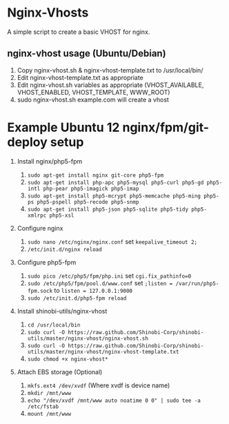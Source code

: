 # Nginx-Vhosts
 
A simple script to create a basic VHOST for nginx.
 
## nginx-vhost usage (Ubuntu/Debian)

1. Copy nginx-vhost.sh & nginx-vhost-template.txt to /usr/local/bin/
2. Edit nginx-vhost-template.txt as appropriate
3. Edit nginx-vhost.sh variables as appropriate (VHOST_AVAILABLE, VHOST_ENABLED, VHOST_TEMPLATE, WWW_ROOT)
4. sudo nginx-vhost.sh example.com will create a vhost


# Example Ubuntu 12 nginx/fpm/git-deploy setup

1. Install nginx/php5-fpm
	1. `sudo apt-get install nginx git-core php5-fpm`
	2. `sudo apt-get install php-apc php5-mysql php5-curl php5-gd php5-intl php-pear php5-imagick php5-imap`
	3. `sudo apt-get install php5-mcrypt php5-memcache php5-ming php5-ps php5-pspell php5-recode php5-snmp`
	4. `sudo apt-get install php5-json php5-sqlite php5-tidy php5-xmlrpc php5-xsl`

2. Configure nginx
	1. `sudo nano /etc/nginx/nginx.conf` set `keepalive_timeout 2;`
	2. `/etc/init.d/nginx reload`

3. Configure php5-fpm
	1. `sudo pico /etc/php5/fpm/php.ini` set `cgi.fix_pathinfo=0`
	2. `sudo /etc/php5/fpm/pool.d/www.conf` set `;listen = /var/run/php5-fpm.sock` to `listen = 127.0.0.1:9000`
	3. `sudo /etc/init.d/php5-fpm reload`

4. Install shinobi-utils/nginx-vhost
	1. `cd /usr/local/bin`
	2. `sudo curl -O https://raw.github.com/Shinobi-Corp/shinobi-utils/master/nginx-vhost/nginx-vhost.sh`
	3. `sudo curl -O https://raw.github.com/Shinobi-Corp/shinobi-utils/master/nginx-vhost/nginx-vhost-template.txt`
	4. `sudo chmod +x nginx-vhost*`

5. Attach EBS storage (Optional)
	1. `mkfs.ext4 /dev/xvdf` (Where xvdf is device name)
	2. `mkdir /mnt/www`
	3. `echo "/dev/xvdf /mnt/www auto noatime 0 0" | sudo tee -a /etc/fstab`
	4. `mount /mnt/www`



